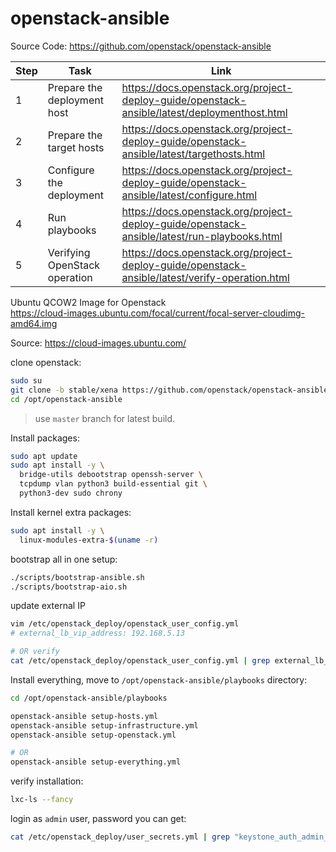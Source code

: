 # openstack-ansible

Source Code: https://github.com/openstack/openstack-ansible

Step | Task | Link
---|---|---
1 | Prepare the deployment host | https://docs.openstack.org/project-deploy-guide/openstack-ansible/latest/deploymenthost.html
2 | Prepare the target hosts | https://docs.openstack.org/project-deploy-guide/openstack-ansible/latest/targethosts.html
3 | Configure the deployment | https://docs.openstack.org/project-deploy-guide/openstack-ansible/latest/configure.html
4 | Run playbooks | https://docs.openstack.org/project-deploy-guide/openstack-ansible/latest/run-playbooks.html
5 | Verifying OpenStack operation | https://docs.openstack.org/project-deploy-guide/openstack-ansible/latest/verify-operation.html


Ubuntu QCOW2 Image for Openstack \
https://cloud-images.ubuntu.com/focal/current/focal-server-cloudimg-amd64.img

Source: https://cloud-images.ubuntu.com/

clone openstack:
```bash
sudo su
git clone -b stable/xena https://github.com/openstack/openstack-ansible.git /opt/openstack-ansible
cd /opt/openstack-ansible
```
> use `master` branch for latest build.

Install packages:
```bash
sudo apt update
sudo apt install -y \
  bridge-utils debootstrap openssh-server \
  tcpdump vlan python3 build-essential git \
  python3-dev sudo chrony
```

Install kernel extra packages:
```bash
sudo apt install -y \
  linux-modules-extra-$(uname -r)
```

bootstrap all in one setup:
```bash
./scripts/bootstrap-ansible.sh
./scripts/bootstrap-aio.sh
```

update external IP
```bash
vim /etc/openstack_deploy/openstack_user_config.yml
# external_lb_vip_address: 192.168.5.13

# OR verify
cat /etc/openstack_deploy/openstack_user_config.yml | grep external_lb_vip_address
```


Install everything, move to `/opt/openstack-ansible/playbooks` directory:
```bash
cd /opt/openstack-ansible/playbooks

openstack-ansible setup-hosts.yml
openstack-ansible setup-infrastructure.yml
openstack-ansible setup-openstack.yml

# OR
openstack-ansible setup-everything.yml
```

verify installation:
```bash
lxc-ls --fancy
```

login as `admin` user, password you can get:
```bash
cat /etc/openstack_deploy/user_secrets.yml | grep "keystone_auth_admin_password"
```
